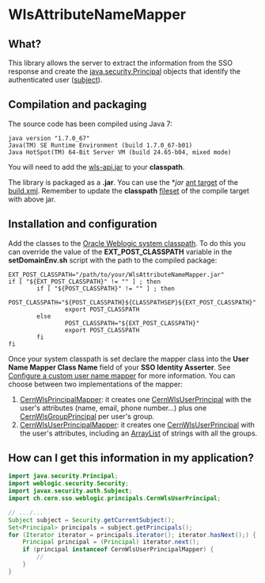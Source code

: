 # WlsAttributeNameMapper

## What?

This library allows the server to extract the information from the SSO response and create the [java.security.Principal](http://docs.oracle.com/javase/7/docs/api/java/security/Principal.html) objects that identify the authenticated user ([subject](http://docs.oracle.com/javase/7/docs/api/javax/security/auth/Subject.html)).

## Compilation and packaging

The source code has been compiled using Java 7:

```
java version "1.7.0_67"
Java(TM) SE Runtime Environment (build 1.7.0_67-b01)
Java HotSpot(TM) 64-Bit Server VM (build 24.65-b04, mixed mode)
```

You will need to add the [wls-api.jar](http://docs.oracle.com/middleware/1212/wls/NOTES/index.html#CJAEGAAB) to your **classpath**. 

The library is packaged as a **.jar**. You can use the **jar* [ant target](https://ant.apache.org/manual/targets.html) of the [build.xml](https://github.com/cerndb/wls-cern-sso/blob/master/WlsAttributeNameMapper/build.xml). Remember to update the **classpath** [fileset](https://ant.apache.org/manual/Types/fileset.html) of the compile target with above jar.    

## Installation and configuration

Add the classes to the [Oracle Weblogic system classpath](http://docs.oracle.com/middleware/1212/wls/WLPRG/classloading.htm#WLPRG282). To do this you can override the value of the **EXT_POST_CLASSPATH** variable in the **setDomainEnv.sh** script with the path to the compiled package:

```shell
EXT_POST_CLASSPATH="/path/to/your/WlsAttributeNameMapper.jar"
if [ "${EXT_POST_CLASSPATH}" != "" ] ; then
        if [ "${POST_CLASSPATH}" != "" ] ; then
                POST_CLASSPATH="${POST_CLASSPATH}${CLASSPATHSEP}${EXT_POST_CLASSPATH}"
                export POST_CLASSPATH
        else
                POST_CLASSPATH="${EXT_POST_CLASSPATH}"
                export POST_CLASSPATH
        fi
fi
```
Once your system classpath is set declare the mapper class into the **User Name Mapper Class Name** field of your **SSO Identity Asserter**. See [Configure a custom user name mapper](http://docs.oracle.com/cd/E24329_01/apirefs.1211/e24401/taskhelp/security/ConfigureCustomUserNameMappers.html) for more information. You can choose between two implementations of the mapper:

1. [CernWlsPrincipalMapper](https://github.com/cerndb/wls-cern-sso/blob/master/WlsAttributeNameMapper/src/ch/cern/sso/weblogic/mappers/CernWlsPrincipalMapper.java): it creates one [CernWlsUserPrincipal](https://github.com/cerndb/wls-cern-sso/blob/master/WlsAttributeNameMapper/src/ch/cern/sso/weblogic/principals/CernWlsUserPrincipal.java) with the user's attributes (name, email, phone number...) plus one [CernWlsGroupPrincipal](https://github.com/cerndb/wls-cern-sso/blob/master/WlsAttributeNameMapper/src/ch/cern/sso/weblogic/principals/CernWlsGroupPrincipal.java) per user's group.
2. [CernWlsUserPrincipalMapper](https://github.com/cerndb/wls-cern-sso/blob/master/WlsAttributeNameMapper/src/ch/cern/sso/weblogic/mappers/CernWlsUserPrincipalMapper.java): it creates one [CernWlsUserPrincipal](https://github.com/cerndb/wls-cern-sso/blob/master/WlsAttributeNameMapper/src/ch/cern/sso/weblogic/principals/CernWlsUserPrincipal.java) with the user's attributes, including an [ArrayList](http://docs.oracle.com/javase/7/docs/api/java/util/ArrayList.html) of strings with all the groups.

## How can I get this information in my application?

```java
import java.security.Principal;
import weblogic.security.Security;
import javax.security.auth.Subject;
import ch.cern.sso.weblogic.principals.CernWlsUserPrincipal;

// .../...
Subject subject = Security.getCurrentSubject();
Set<Principal> principals = subject.getPrincipals();
for (Iterator iterator = principals.iterator(); iterator.hasNext();) {
	Principal principal = (Principal) iterator.next();
	if (principal instanceof CernWlsUserPrincipalMapper) {
		//
	}
}
``` 

